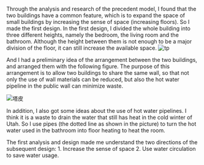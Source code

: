 Through the analysis and research of the precedent model, I found that the two buildings have a common feature, which is to expand the space of small buildings by increasing the sense of space (increasing floors). So I made the first design.
In the first design, I divided the whole building into three different heights, namely the bedroom, the living room and the bathroom. Although the height between them is not enough to be a major division of the floor, it can still increase the available space.
![tp](https://user-images.githubusercontent.com/90553297/135412577-ed74d818-1ac1-436f-965b-2af39da36f43.PNG)

And I had a preliminary idea of the arrangement between the two buildings, and arranged them with the following figure. The purpose of this arrangement is to allow two buildings to share the same wall, so that not only the use of wall materials can be reduced, but also the hot water pipeline in the public wall can minimize waste.

![塔皮](https://user-images.githubusercontent.com/90553297/135414339-bd84a185-db42-4241-8a40-4c9ec1389667.PNG)

In addition, I also got some ideas about the use of hot water pipelines. I think it is a waste to drain the water that still has heat in the cold winter of Utah. So I use pipes (the dotted line as shown in the picture) to turn the hot water used in the bathroom into floor heating to heat the room.

The first analysis and design made me understand the two directions of the subsequent design: 1. Increase the sense of space 2. Use water circulation to save water usage.
